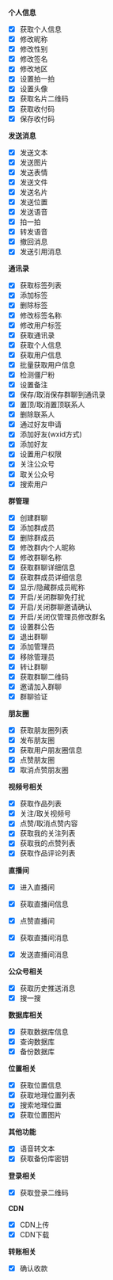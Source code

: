 
**个人信息**
-  [x] 获取个人信息
-  [x] 修改昵称  
-  [x] 修改性别
-  [x] 修改签名
-  [x] 修改地区
-  [x] 设置拍一拍
-  [x] 设置头像
-  [x] 获取名片二维码
-  [x] 获取收付码
-  [x] 保存收付码

**发送消息**  
-  [x] 发送文本
-  [x] 发送图片
-  [x] 发送表情
-  [x] 发送文件
-  [x] 发送名片
-  [x] 发送位置
-  [x] 发送语音
-  [x] 拍一拍
-  [x] 转发语音
-  [x] 撤回消息
-  [x] 发送引用消息

**通讯录**
-  [x] 获取标签列表
-  [x] 添加标签
-  [x] 删除标签
-  [x] 修改标签名称
-  [x] 修改用户标签
-  [x] 获取通讯录  
-  [x] 获取个人信息
-  [x] 获取用户信息
-  [x] 批量获取用户信息
-  [x] 检测僵尸粉
-  [x] 设置备注
-  [x] 保存/取消保存群聊到通讯录
-  [x] 置顶/取消置顶联系人
-  [x] 删除联系人
-  [x] 通过好友申请
-  [x] 添加好友(wxid方式)
-  [x] 添加好友
-  [x] 设置用户权限
-  [x] 关注公众号
-  [x] 取关公众号  
-  [x] 搜索用户

**群管理**
-  [x] 创建群聊
-  [x] 添加群成员
-  [x] 删除群成员
-  [x] 修改群内个人昵称
-  [x] 修改群聊名称
-  [x] 获取群聊详细信息
-  [x] 获取群成员详细信息
-  [x] 显示/隐藏群成员昵称
-  [x] 开启/关闭群聊免打扰
-  [x] 开启/关闭群聊邀请确认
-  [x] 开启/关闭仅管理员修改群名
-  [x] 设置群公告
-  [x] 退出群聊
-  [x] 添加管理员
-  [x] 移除管理员
-  [x] 转让群聊
-  [x] 获取群聊二维码
-  [x] 邀请加入群聊
-  [x] 群聊验证

**朋友圈**
-  [x] 获取朋友圈列表
-  [x] 发布朋友圈
-  [x] 获取用户朋友圈信息
-  [x] 点赞朋友圈
-  [x] 取消点赞朋友圈

**视频号相关**
-  [x] 获取作品列表
-  [x] 关注/取关视频号
-  [x] 点赞/取消点赞内容
-  [x] 获取我的关注列表
-  [x] 获取我的点赞列表
-  [x] 获取作品评论列表

**直播间**
-  [x] 进入直播间
-  [x] 获取直播间信息
-  [x] 点赞直播间
-  [x] 获取直播间消息
-  [x] 发送直播间消息


**公众号相关**
-  [x] 获取历史推送消息
-  [x] 搜一搜

**数据库相关** 
-  [x] 获取数据库信息
-  [x] 查询数据库
-  [x] 备份数据库

**位置相关**
-  [x] 获取位置信息
-  [x] 获取地理位置列表
-  [x] 搜索地理位置
-  [x] 获取位置图片

**其他功能**
-  [x] 语音转文本
-  [x] 获取备份库密钥

**登录相关**
-  [x] 获取登录二维码

**CDN**
-  [x] CDN上传
-  [x] CDN下载

**转账相关**
-  [x] 确认收款

